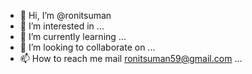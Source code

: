 - 👋 Hi, I’m @ronitsuman
- 👀 I’m interested in ...
- 🌱 I’m currently learning ...
- 💞️ I’m looking to collaborate on ...
- 📫 How to reach me mail ronitsuman59@gmail.com ...

<!---
ronitsuman/ronitsuman is a ✨ special ✨ repository because its `README.md` (this file) appears on your GitHub profile.
You can click the Preview link to take a look at your changes.
--->
